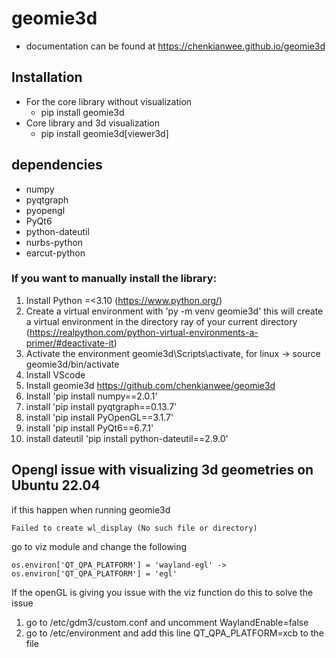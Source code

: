 # geomie3d
- documentation can be found at https://chenkianwee.github.io/geomie3d

## Installation
- For the core library without visualization
    - pip install geomie3d
- Core library and 3d visualization
    - pip install geomie3d[viewer3d]

## dependencies
- numpy
- pyqtgraph
- pyopengl
- PyQt6
- python-dateutil
- nurbs-python
- earcut-python

### If you want to manually install the library:
1. Install Python =<3.10 (https://www.python.org/)
2. Create a virtual environment with 'py -m venv geomie3d' this will create a virtual environment in the directory ray of your current directory (https://realpython.com/python-virtual-environments-a-primer/#deactivate-it)
3. Activate the environment geomie3d\Scripts\activate, for linux -> source geomie3d/bin/activate
4. Install VScode
5. Install geomie3d https://github.com/chenkianwee/geomie3d
6. Install 'pip install numpy==2.0.1'
7. install 'pip install pyqtgraph==0.13.7'
8. install 'pip install PyOpenGL==3.1.7'
9. install 'pip install PyQt6==6.7.1'
10. install dateutil 'pip install python-dateutil==2.9.0'

## Opengl issue with visualizing 3d geometries on Ubuntu 22.04
if this happen when running geomie3d
```
Failed to create wl_display (No such file or directory)
```
go to viz module and change the following
```
os.environ['QT_QPA_PLATFORM'] = 'wayland-egl' -> os.environ['QT_QPA_PLATFORM'] = 'egl'
```

If the openGL is giving you issue with the viz function do this to solve the issue 
1. go to /etc/gdm3/custom.conf and uncomment WaylandEnable=false
2. go to /etc/environment and add this line QT_QPA_PLATFORM=xcb to the file
